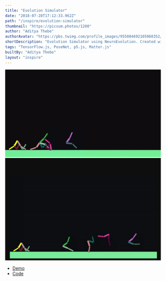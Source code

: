 ```yaml
---
title: "Evolution Simulator"
date: "2018-07-28T17:12:33.962Z"
path: "/inspire/evolution-simulator"
thumbnail: "https://picsum.photos/1200"
author: "Aditya Thebe"
authorAvatar: "https://pbs.twimg.com/profile_images/955084692105060352/EdQsyRYc_400x400.jpg"
shortDescription: "Evolution Simulator using NeuroEvolution. Created with Matter.js, p5.js and Tensorflow.js"
tags: "TensorFlow.js, PoseNet, p5.js, Matter.js"
builtBy: "Aditya Thebe"
layout: "inspire"
---
```


![Animation](./img/evolution-simulator.gif)
![Animation](./img/evolution-simulator.png)

- [Demo](https://adityathebe.github.io/evolutionSimulator/)
- [Code](https://github.com/adityathebe/evolutionSimulator)

